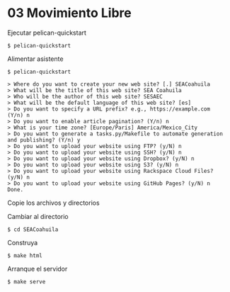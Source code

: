
# 03 Movimiento Libre

Ejecutar pelican-quickstart

    $ pelican-quickstart

Alimentar asistente

    $ pelican-quickstart

    > Where do you want to create your new web site? [.] SEACoahuila
    > What will be the title of this web site? SEA Coahuila
    > Who will be the author of this web site? SESAEC
    > What will be the default language of this web site? [es]
    > Do you want to specify a URL prefix? e.g., https://example.com   (Y/n) n
    > Do you want to enable article pagination? (Y/n) n
    > What is your time zone? [Europe/Paris] America/Mexico_City
    > Do you want to generate a tasks.py/Makefile to automate generation and publishing? (Y/n) y
    > Do you want to upload your website using FTP? (y/N) n
    > Do you want to upload your website using SSH? (y/N) n
    > Do you want to upload your website using Dropbox? (y/N) n
    > Do you want to upload your website using S3? (y/N) n
    > Do you want to upload your website using Rackspace Cloud Files? (y/N) n
    > Do you want to upload your website using GitHub Pages? (y/N) n
    Done.

Copie los archivos y directorios

Cambiar al directorio

    $ cd SEACoahuila

Construya

    $ make html

Arranque el servidor

    $ make serve
